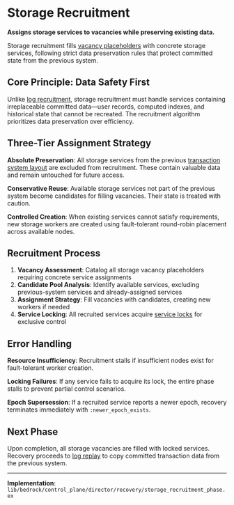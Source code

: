 # Storage Recruitment

**Assigns storage services to vacancies while preserving existing data.**

Storage recruitment fills [vacancy placeholders](vacancy-creation.md) with concrete storage services, following strict data preservation rules that protect committed state from the previous system.

## Core Principle: Data Safety First

Unlike [log recruitment](log-recruitment.md), storage recruitment must handle services containing irreplaceable committed data—user records, computed indexes, and historical state that cannot be recreated. The recruitment algorithm prioritizes data preservation over efficiency.

## Three-Tier Assignment Strategy

**Absolute Preservation**: All storage services from the previous [transaction system layout](transaction-system-layout.md) are excluded from recruitment. These contain valuable data and remain untouched for future access.

**Conservative Reuse**: Available storage services not part of the previous system become candidates for filling vacancies. Their state is treated with caution.

**Controlled Creation**: When existing services cannot satisfy requirements, new storage workers are created using fault-tolerant round-robin placement across available nodes.

## Recruitment Process

1. **Vacancy Assessment**: Catalog all storage vacancy placeholders requiring concrete service assignments
2. **Candidate Pool Analysis**: Identify available services, excluding previous-system services and already-assigned services
3. **Assignment Strategy**: Fill vacancies with candidates, creating new workers if needed
4. **Service Locking**: All recruited services acquire [service locks](service-locking.md) for exclusive control

## Error Handling

**Resource Insufficiency**: Recruitment stalls if insufficient nodes exist for fault-tolerant worker creation.

**Locking Failures**: If any service fails to acquire its lock, the entire phase stalls to prevent partial control scenarios.

**Epoch Supersession**: If a recruited service reports a newer epoch, recovery terminates immediately with `:newer_epoch_exists`.

## Next Phase

Upon completion, all storage vacancies are filled with locked services. Recovery proceeds to [log replay](log-replay.md) to copy committed transaction data from the previous system.

---

**Implementation**: `lib/bedrock/control_plane/director/recovery/storage_recruitment_phase.ex`